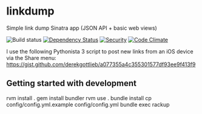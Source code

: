 # linkdump
Simple link dump Sinatra app (JSON API + basic web views)

![Build status](https://travis-ci.org/derekgottlieb/linkdump.svg)
[![Dependency Status](https://gemnasium.com/badges/github.com/derekgottlieb/linkdump.svg)](https://gemnasium.com/github.com/derekgottlieb/linkdump)
[![Security](https://hakiri.io/github/derekgottlieb/linkdump/master.svg)](https://hakiri.io/github/derekgottlieb/linkdump/master)
[![Code Climate](https://codeclimate.com/github/derekgottlieb/linkdump/badges/gpa.svg)](https://codeclimate.com/github/derekgottlieb/linkdump)

I use the following Pythonista 3 script to post new links from an iOS device via the Share menu:
https://gist.github.com/derekgottlieb/a077355a4c355301577df93ee9f413f9

## Getting started with development

  rvm install .
  gem install bundler
  rvm use .
  bundle install
  cp config/config.yml.example config/config.yml
  bundle exec rackup
